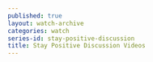 ```yaml
---
published: true
layout: watch-archive
categories: watch
series-id: stay-positive-discussion
title: Stay Positive Discussion Videos
---
```

